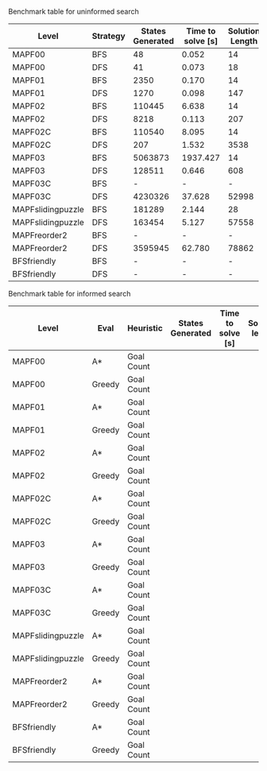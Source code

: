 Benchmark table for uninformed search

| Level             | Strategy | States Generated | Time to solve [s] | Solution Length |
| ----------------- | -------- | ---------------- | ----------------- | --------------- |
| MAPF00            | BFS      | 48               | 0.052             | 14              |
| MAPF00            | DFS      | 41               | 0.073             | 18              |
| MAPF01            | BFS      | 2350             | 0.170             | 14              |
| MAPF01            | DFS      | 1270             | 0.098             | 147             |
| MAPF02            | BFS      | 110445           | 6.638             | 14              |
| MAPF02            | DFS      | 8218             | 0.113             | 207             |
| MAPF02C           | BFS      | 110540           | 8.095             | 14              |
| MAPF02C           | DFS      | 207              | 1.532             | 3538            |
| MAPF03            | BFS      | 5063873          | 1937.427          | 14              |
| MAPF03            | DFS      | 128511           | 0.646             | 608             |
| MAPF03C           | BFS      | -                | -                 | -               |
| MAPF03C           | DFS      | 4230326          | 37.628            | 52998           |
| MAPFslidingpuzzle | BFS      | 181289           | 2.144             | 28              |
| MAPFslidingpuzzle | DFS      | 163454           | 5.127             | 57558           |
| MAPFreorder2      | BFS      | -                | -                 | -               |
| MAPFreorder2      | DFS      | 3595945          | 62.780            | 78862           |
| BFSfriendly       | BFS      | -                | -                 | -               |
| BFSfriendly       | DFS      | -                | -                 | -               |


Benchmark table for informed search

| Level             | Eval   | Heuristic  | States Generated | Time to solve [s] | Solution length |
| ----------------- | ------ | ---------- | ---------------- | ----------------- | --------------- |
| MAPF00            | A*     | Goal Count |                  |                   |                 |
| MAPF00            | Greedy | Goal Count |                  |                   |                 |
| MAPF01            | A*     | Goal Count |                  |                   |                 |
| MAPF01            | Greedy | Goal Count |                  |                   |                 |
| MAPF02            | A*     | Goal Count |                  |                   |                 |
| MAPF02            | Greedy | Goal Count |                  |                   |                 |
| MAPF02C           | A*     | Goal Count |                  |                   |                 |
| MAPF02C           | Greedy | Goal Count |                  |                   |                 |
| MAPF03            | A*     | Goal Count |                  |                   |                 |
| MAPF03            | Greedy | Goal Count |                  |                   |                 |
| MAPF03C           | A*     | Goal Count |                  |                   |                 |
| MAPF03C           | Greedy | Goal Count |                  |                   |                 |
| MAPFslidingpuzzle | A*     | Goal Count |                  |                   |                 |
| MAPFslidingpuzzle | Greedy | Goal Count |                  |                   |                 |
| MAPFreorder2      | A*     | Goal Count |                  |                   |                 |
| MAPFreorder2      | Greedy | Goal Count |                  |                   |                 |
| BFSfriendly       | A*     | Goal Count |                  |                   |                 |
| BFSfriendly       | Greedy | Goal Count |                  |                   |                 |


